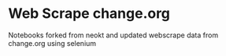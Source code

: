 # Web Scrape change.org
Notebooks forked from neokt and updated
webscrape data from change.org using selenium
